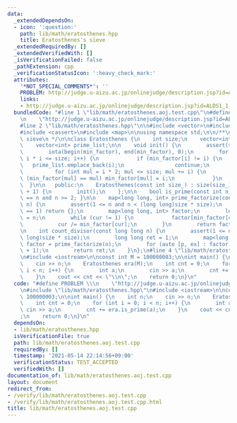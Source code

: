 ```yaml
---
data:
  _extendedDependsOn:
  - icon: ':question:'
    path: lib/math/eratosthenes.hpp
    title: Eratosthenes's sieve
  _extendedRequiredBy: []
  _extendedVerifiedWith: []
  _isVerificationFailed: false
  _pathExtension: cpp
  _verificationStatusIcon: ':heavy_check_mark:'
  attributes:
    '*NOT_SPECIAL_COMMENTS*': ''
    PROBLEM: http://judge.u-aizu.ac.jp/onlinejudge/description.jsp?id=ALDS1_1_C
    links:
    - http://judge.u-aizu.ac.jp/onlinejudge/description.jsp?id=ALDS1_1_C
  bundledCode: "#line 1 \"lib/math/eratosthenes.aoj.test.cpp\"\n#define PROBLEM \\\
    \n    \"http://judge.u-aizu.ac.jp/onlinejudge/description.jsp?id=ALDS1_1_C\"\n\
    #line 2 \"lib/math/eratosthenes.hpp\"\n\n#include <vector>\n#include <numeric>\n\
    #include <cassert>\n#include <map>\n\nusing namespace std;\n\n/**\n *@brief Eratosthenes's\
    \ sieve\n */\n\nclass Eratosthenes {\n    int size;\n    vector<int> min_factor;\n\
    \    vector<int> prime_list;\n\n    void init() {\n        assert(size >= 0);\n\
    \        iota(begin(min_factor), end(min_factor), 0);\n        for (int i = 2;\
    \ i * i <= size; i++) {\n            if (min_factor[i] != i) {\n             \
    \   prime_list.emplace_back(i);\n                continue;\n            }\n  \
    \          for (int mul = i * 2; mul <= size; mul += i) {\n                if\
    \ (min_factor[mul] == mul) min_factor[mul] = i;\n            }\n        }\n  \
    \  }\n\n   public:\n    Eratosthenes(const int size_) : size(size_), min_factor(size_\
    \ + 1) {\n        init();\n    };\n\n    bool is_prime(const int n) { return min_factor[n]\
    \ == n and n >= 2; }\n\n    map<long long, int> prime_factorize(const long long\
    \ n) {\n        assert(1 <= n and n < (long long)size * size);\n        if (n\
    \ == 1) return {};\n        map<long long, int> factor;\n        long long cur\
    \ = n;\n        while (cur != 1) {\n            factor[min_factor[cur]]++;\n \
    \           cur /= min_factor[cur];\n        }\n        return factor;\n    }\n\
    \n    int count_divisor(const long long n) {\n        assert(1 <= n and n < (long\
    \ long)size * size);\n        long long ret = 1;\n        map<long long, int>\
    \ factor = prime_factorize(n);\n        for (auto [p, ex] : factor) ret *= (ex\
    \ + 1);\n        return ret;\n    }\n};\n#line 4 \"lib/math/eratosthenes.aoj.test.cpp\"\
    \n#include <iostream>\n\nconst int M = 100000003;\n\nint main() {\n    int n;\n\
    \    cin >> n;\n    Eratosthenes era(M);\n    int cnt = 0;\n    for (int i = 0;\
    \ i < n; i++) {\n        int a;\n        cin >> a;\n        cnt += era.is_prime(a);\n\
    \    }\n    cout << cnt << \"\\n\";\n    return 0;\n}\n"
  code: "#define PROBLEM \\\n    \"http://judge.u-aizu.ac.jp/onlinejudge/description.jsp?id=ALDS1_1_C\"\
    \n#include \"lib/math/eratosthenes.hpp\"\n#include <iostream>\n\nconst int M =\
    \ 100000003;\n\nint main() {\n    int n;\n    cin >> n;\n    Eratosthenes era(M);\n\
    \    int cnt = 0;\n    for (int i = 0; i < n; i++) {\n        int a;\n       \
    \ cin >> a;\n        cnt += era.is_prime(a);\n    }\n    cout << cnt << \"\\n\"\
    ;\n    return 0;\n}\n"
  dependsOn:
  - lib/math/eratosthenes.hpp
  isVerificationFile: true
  path: lib/math/eratosthenes.aoj.test.cpp
  requiredBy: []
  timestamp: '2021-05-14 22:14:56+09:00'
  verificationStatus: TEST_ACCEPTED
  verifiedWith: []
documentation_of: lib/math/eratosthenes.aoj.test.cpp
layout: document
redirect_from:
- /verify/lib/math/eratosthenes.aoj.test.cpp
- /verify/lib/math/eratosthenes.aoj.test.cpp.html
title: lib/math/eratosthenes.aoj.test.cpp
---
```

